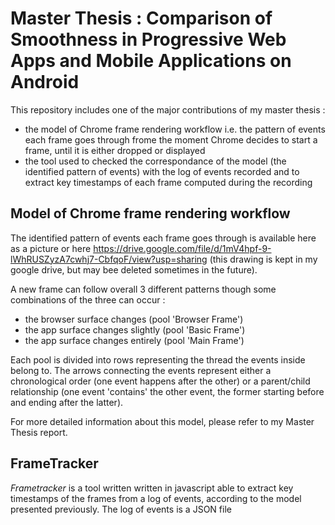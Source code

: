 # Master Thesis : Comparison of Smoothness in Progressive Web Apps and Mobile Applications on Android

This repository includes one of the major contributions of my master thesis : 
* the model of Chrome frame rendering workflow i.e. the pattern of events each frame goes through frome the moment Chrome decides to start a frame, until it is either dropped or displayed
* the tool used to checked the correspondance of the model (the identified pattern of events) with the log of events recorded and to extract key timestamps of each frame computed during the recording

## Model of Chrome frame rendering workflow

The identified pattern of events each frame goes through is available here as a picture or here https://drive.google.com/file/d/1mV4hpf-9-lWhRUSZyzA7cwhj7-CbfqoF/view?usp=sharing (this drawing is kept in my google drive, but may bee deleted sometimes in the future).

A new frame can follow overall 3 different patterns though some combinations of the three can occur : 
* the browser surface changes (pool 'Browser Frame')
* the app surface changes slightly (pool 'Basic Frame')
* the app surface changes entirely (pool 'Main Frame')

Each pool is divided into rows representing the thread the events inside belong to. The arrows connecting the events represent either a chronological order (one event happens after the other) or a parent/child relationship (one event 'contains' the other event, the former starting before and ending after the latter).

For more detailed information about this model, please refer to my Master Thesis report.

## FrameTracker

*Frametracker* is a tool written written in javascript able to extract key timestamps of the frames from a log of events, according to the model presented previously.
The log of events is a JSON file



